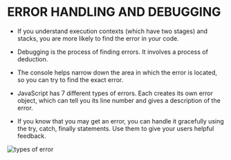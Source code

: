 # ERROR HANDLING AND DEBUGGING

- If you understand execution contexts (which have two stages) and stacks, you are more likely to find the error in your code.

- Debugging is the process of finding errors. It involves a process of deduction.

- The console helps narrow down the area in which the error is located, so you can try to find the exact error.

- JavaScript has 7 different types of errors. Each creates its own error object, which can tell you its line number and gives a description of the error.
- If you know that you may get an error, you can handle it gracefully using the try, catch, finally statements. Use them to give your users helpful feedback.

<img src="https://www.programmersought.com/images/326/1e96f3f83932a090477bb88efdd5b21e.JPEG" alt=" types of error">
